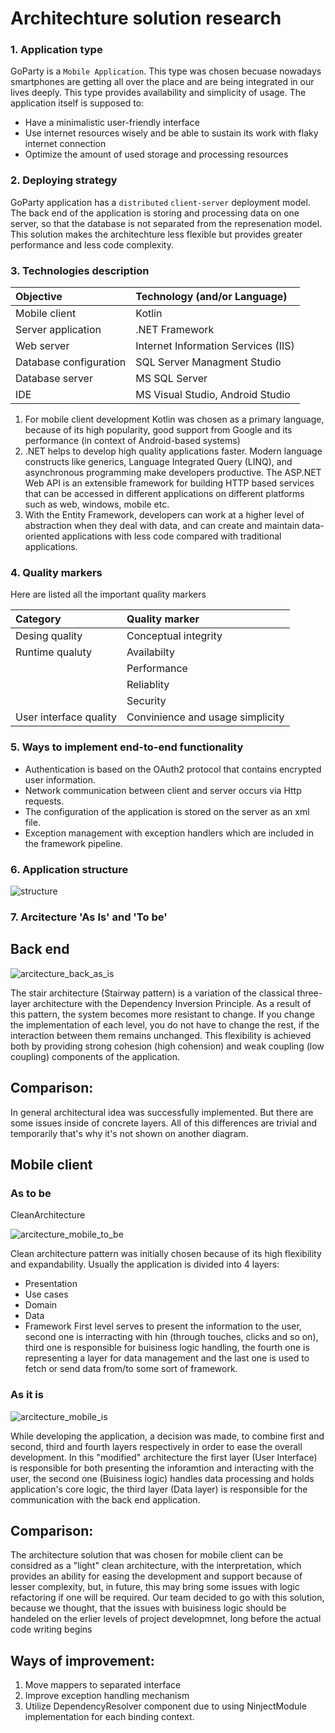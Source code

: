 ﻿# Architechture solution research

### 1. Application type
  GoParty is a `Mobile Application`. This type was chosen becuase nowadays smartphones are getting all over the place and are being integrated in our lives deeply. This type provides availability and simplicity of usage.
The application itself is supposed to:
* Have a minimalistic user-friendly interface
* Use internet resources wisely and be able to sustain its work with flaky internet connection
* Optimize the amount of used storage and processing resources

### 2. Deploying strategy

  GoParty application has a `distributed` `client-server` deployment model. The back end of the application is storing and processing data on one server, so that the database is not separated from the represenation model. This solution makes the architechture less flexible but provides greater performance and  less code complexity.

### 3. Technologies description

| Objective | Technology (and/or Language) | 
|:---|:---|
|Mobile client|Kotlin|
|Server application|.NET Framework|
|Web server|Internet Information Services (IIS)|
|Database configuration|SQL Server Managment Studio|
|Database server|MS SQL Server|
|IDE|MS Visual Studio, Android Studio|

1) For mobile client development Kotlin was chosen as a primary language, because of its high popularity, good support from Google and its performance (in context of Android-based systems)
2) .NET helps to develop high quality applications faster. Modern language constructs like generics, Language Integrated Query (LINQ), and asynchronous programming make developers productive. The ASP.NET Web API is an extensible framework for building HTTP based services that can be accessed in different applications on different platforms such as web, windows, mobile etc.
3)  With the Entity Framework, developers can work at a higher level of abstraction when they deal with data, and can create and maintain data-oriented applications with less code compared with traditional applications.

### 4. Quality markers
Here are listed all the important  quality markers

| Category |  Quality marker| 
|:---|:---|
|Desing quality|Conceptual integrity|
|Runtime qualuty|Availabilty|
||Performance|
||Reliablity|
||Security|
|User interface quality|Convinience and usage simplicity|

### 5. Ways to implement end-to-end functionality
* Authentication is based on the OAuth2 protocol that contains encrypted user information.
* Network communication between client and server occurs via Http requests.
* The configuration of the application is stored on the server as an xml file.
* Exception management with exception handlers which are included in the framework pipeline.
### 6. Application structure
![structure](https://github.com/NasterVill/GoParty/blob/master/Resources/Diagrams/Architecture/Structure.PNG)
### 7. Arcitecture 'As Is' and 'To be'

## Back end
![arcitecture_back_as_is](https://github.com/NasterVill/GoParty/blob/master/Resources/Diagrams/Architecture/Architecture(Back%20end).PNG)

  The stair architecture (Stairway pattern) is a variation of the classical three-layer architecture with the Dependency Inversion Principle. As a result of this pattern, the system becomes more resistant to change. If you change the implementation of each level, you do not have to change the rest, if the interaction between them remains unchanged. This flexibility is achieved both by providing strong cohesion (high cohension) and weak coupling (low coupling) components of the application.
  
## Comparison:
  In general architectural idea was successfully implemented. But there are some issues inside of concrete layers. All of this differences are trivial and temporarily that's why it's not shown on another diagram. 
  
## Mobile client

### As to be

CleanArchitecture

![arcitecture_mobile_to_be](https://github.com/NasterVill/GoParty/blob/master/Resources/Diagrams/Architecture/Clean%20Architecture%20(Front%20end).jpg)

Clean architecture pattern was initially chosen because of its high flexibility and expandability. Usually the application is divided into 4 layers: 
* Presentation
* Use cases
* Domain
* Data
* Framework
First level serves to present the information to the user, second one is interracting with hin (through touches, clicks and so on), third one is responsible for buisiness logic handling, the fourth one is representing a layer for data management  and the last one is used to fetch or send data from/to some sort of framework.

### As it is

![arcitecture_mobile_is](https://github.com/NasterVill/GoParty/blob/master/Resources/Diagrams/Architecture/Architecture(Front%20end).PNG)

While developing the application, a decision was made, to combine first and second, third and fourth layers respectively in order to ease the overall development. In this "modified" architecture the first layer (User Interface) is responsible for both presenting the inforamtion and interacting with the user, the second one (Buisiness logic) handles data processing and holds application's core logic, the third layer (Data layer) is responsible for the communication with the back end application.

## Comparison:

The architecture solution that was chosen for mobile client can be considred as a "light" clean architecture, with the interpretation, which provides an ability for easing the development and support because of lesser complexity, but, in future, this may bring some issues with logic refactoring if one will be required. Our team decided to go with this solution, because we thought, that the issues with buisiness logic should be handeled on the erlier levels of project developmnet, long before the actual code writing begins
  
## Ways of improvement:
  1. Move mappers to separated interface 
  2. Improve exception handling mechanism
  3. Utilize DependencyResolver component due to using NinjectModule implementation for each binding context.
